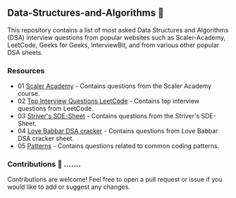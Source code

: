 ## Data-Structures-and-Algorithms 🐾

This repository contains a list of most asked Data Structures and Algorithms (DSA) interview questions from popular websites such as Scaler-Academy, LeetCode, Geeks for Geeks, InterviewBit, and from various other popular DSA sheets.


### Resources

* 01 [Scaler Academy](01%20Scaler%20Academy) - Contains questions from the Scaler Academy course.
* 02 [Top Interview Questions LeetCode](02%20Top%20Interview%20Questions%20LeetCode) - Contains top interview questions from LeetCode.
* 03 [Striver's SDE-Sheet](03%20Striver's%20SDE-Sheet) - Contains questions from the Striver's SDE-Sheet.
* 04 [Love Babbar DSA cracker](04%20Love%20Babbar%20DSA%20cracker/01%20Array) - Contains questions from Love Babbar DSA cracker sheet.
* 05 [Patterns](05%20DSA%20PatternWise) - Contains questions related to common coding patterns.


### Contributions 🤫 .......
Contributions are welcome! Feel free to open a pull request or issue if you would like to add or suggest any changes.
